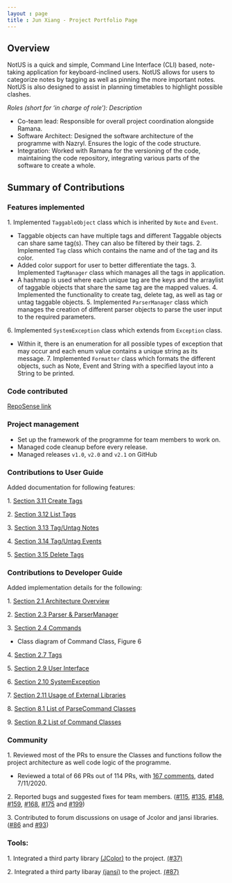 ```yaml
---
layout : page
title : Jun Xiang - Project Portfolio Page
---
```


## Overview
NotUS is a quick and simple, Command Line Interface (CLI) based, note-taking application for keyboard-inclined users. NotUS allows for users to categorize notes by tagging as well as pinning the more important notes. NotUS is also designed to assist in planning timetables to highlight possible clashes.

*Roles (short for ‘in charge of role’): Description*

- Co-team lead: Responsible for overall project coordination alongside Ramana.
- Software Architect: Designed the software  architecture of the programme with Nazryl. Ensures the logic of the code structure. 
- Integration: Worked with Ramana for the versioning of the code, maintaining the code repository, integrating various parts of the software to create a whole.

## Summary of Contributions

### Features implemented
1\. Implemented `TaggableObject` class which is inherited by `Note` and `Event`. 
- Taggable objects can have multiple tags and different Taggable objects can share same tag(s). They can also be filtered by their tags.
2\. Implemented `Tag` class which contains the name and of the tag and its color.
- Added color support for user to better differentiate the tags.
3\. Implemented `TagManager` class which manages all the tags in application. 
- A hashmap is used where each unique tag are the keys and the arraylist of taggable objects that share the same tag are the mapped values.
4\. Implemented the functionality to create tag, delete tag, as well as tag or untag taggable objects.
5\. Implemented `ParserManager` class which manages the creation of different parser objects to parse the user input to the required parameters.

<div style="page-break-after: always;"></div>

6\. Implemented `SystemException` class which extends from `Exception` class.
- Within it, there is an enumeration for all possible types of exception that may occur and each enum value contains a unique string as its message.
7\. Implemented `Formatter` class which formats the different objects, such as Note, Event and String with a specified layout into a String to be printed.
    
### Code contributed
[RepoSense link](https://nus-cs2113-ay2021s1.github.io/tp-dashboard/#breakdown=true&search=chongjx&sort=groupTitle&sortWithin=title&since=2020-09-27&timeframe=commit&mergegroup=&groupSelect=groupByRepos&checkedFileTypes=docs~functional-code~test-code~other)

### Project management
- Set up the framework of the programme for team members to work on.
- Managed code cleanup before every release.
- Managed releases `v1.0`, `v2.0` and `v2.1` on GitHub

### Contributions to User Guide
Added documentation for following features:

1\. [Section 3.11 Create Tags](https://ay2021s1-cs2113-t13-1.github.io/tp/UserGuide.html#create-t)

2\. [Section 3.12 List Tags](https://ay2021s1-cs2113-t13-1.github.io/tp/UserGuide.html#list-t)

3\. [Section 3.13 Tag/Untag Notes](https://ay2021s1-cs2113-t13-1.github.io/tp/UserGuide.html#tag-n)

4\. [Section 3.14 Tag/Untag Events](https://ay2021s1-cs2113-t13-1.github.io/tp/UserGuide.html#tag-e)

5\. [Section 3.15 Delete Tags](https://ay2021s1-cs2113-t13-1.github.io/tp/UserGuide.html#delete-t)

### Contributions to Developer Guide
Added implementation details for the following:

1\. [Section 2.1 Architecture Overview](https://ay2021s1-cs2113-t13-1.github.io/tp/DeveloperGuide.html#overview)

2\. [Section 2.3 Parser & ParserManager](https://ay2021s1-cs2113-t13-1.github.io/tp/DeveloperGuide.html#parserManager)

3\. [Section 2.4 Commands](https://ay2021s1-cs2113-t13-1.github.io/tp/DeveloperGuide.html#commands)
- Class diagram of Command Class, Figure 6

4\. [Section 2.7 Tags](https://ay2021s1-cs2113-t13-1.github.io/tp/DeveloperGuide.html#tag)

5\. [Section 2.9 User Interface](https://ay2021s1-cs2113-t13-1.github.io/tp/DeveloperGuide.html#ui)

6\. [Section 2.10 SystemException](https://ay2021s1-cs2113-t13-1.github.io/tp/DeveloperGuide.html#exception)

7\. [Section 2.11 Usage of External Libraries](https://ay2021s1-cs2113-t13-1.github.io/tp/DeveloperGuide.html#color)

8\. [Section 8.1 List of ParseCommand Classes](https://ay2021s1-cs2113-t13-1.github.io/tp/DeveloperGuide.html#parseXYZCommands)

9\. [Section 8.2 List of Command Classes](https://ay2021s1-cs2113-t13-1.github.io/tp/DeveloperGuide.html#XYZCommands)

### Community
1\. Reviewed most of the PRs to ensure the Classes and functions follow the project architecture as well code logic of the programme.
- Reviewed a total of 66 PRs out of 114 PRs, with [167 comments](https://nus-cs2113-ay2021s1.github.io/dashboards/contents/tp-comments.html), dated 7/11/2020.

2\. Reported bugs and suggested fixes for team members. ([#115](https://github.com/AY2021S1-CS2113-T13-1/tp/issues/115), [#135](https://github.com/AY2021S1-CS2113-T13-1/tp/issues/135), [#148](https://github.com/AY2021S1-CS2113-T13-1/tp/issues/148), [#159](https://github.com/AY2021S1-CS2113-T13-1/tp/issues/159), [#168](https://github.com/AY2021S1-CS2113-T13-1/tp/issues/168), [#175](https://github.com/AY2021S1-CS2113-T13-1/tp/issues/175) and [#199](https://github.com/AY2021S1-CS2113-T13-1/tp/issues/199))

3\. Contributed to forum discussions on usage of Jcolor and jansi libraries. ([#86](https://github.com/nus-cs2113-AY2021S1/forum/issues/86) and [#93](https://github.com/nus-cs2113-AY2021S1/forum/issues/93))

### Tools:
1\. Integrated a third party library [(JColor)](https://github.com/dialex/JColor) to the project. [(#37)](https://github.com/AY2021S1-CS2113-T13-1/tp/pull/37)

2\. Integrated a third party libaray [(jansi)](https://fusesource.github.io/jansi) to the project. [(#87)](https://github.com/AY2021S1-CS2113-T13-1/tp/pull/87)
